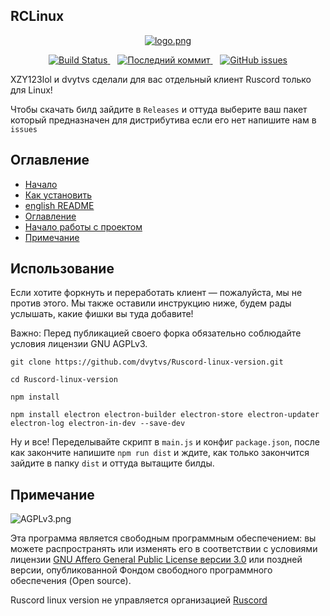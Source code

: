 ## RCLinux
<p align="center">
  <a href="https://github.com/dvytvs/Ruscord-linux-version/blob/main/assets/Images/logo.png">
    <img src="https://github.com/dvytvs/Ruscord-linux-version/blob/main/assets/Images/logo.png" alt="logo.png" />
  </a>
</p>
<p align="center">
  <a href="https://github.com/dvytvs/Ruscord-linux-version/actions/workflows/node.js.yml">
    <img src="https://github.com/dvytvs/Ruscord-linux-version/actions/workflows/node.js.yml/badge.svg" alt="Build Status" />
  </a>
  &nbsp;&nbsp;
  <a href="https://github.com/dvytvs/Ruscord-linux-version/commits/main">
  <img src="https://img.shields.io/github/last-commit/dvytvs/Ruscord-linux-version/main" alt="Последний коммит" />
</a>
  &nbsp;&nbsp;
  <a href="https://github.com/dvytvs/Ruscord-linux-version/issues">
    <img src="https://img.shields.io/github/issues/dvytvs/Ruscord-linux-version.svg" alt="GitHub issues" />
  </a>
</p>

XZY123lol и dvytvs сделали для вас отдельный клиент Ruscord только для Linux!

Чтобы скачать билд зайдите в ```Releases``` и оттуда выберите ваш пакет который предназначен для дистрибутива если его нет напишите нам в ```issues```

## Оглавление

- [Начало](https://github.com/dvytvs/Ruscord-linux-version/edit/main/README.md#rclinux)
- [Как установить](https://github.com/dvytvs/Ruscord-linux-version/blob/main/.github/howdownload.md)
- [english README](https://github.com/dvytvs/Ruscord-linux-version/blob/main/.github/README.en.md)
- [Оглавление](https://github.com/dvytvs/Ruscord-linux-version/edit/main/README.md#%D0%BE%D0%B3%D0%BB%D0%B0%D0%B2%D0%BB%D0%B5%D0%BD%D0%B8%D0%B5)
- [Начало работы с проектом](https://github.com/dvytvs/Ruscord-linux-version/edit/main/README.md#%D0%B8%D1%81%D0%BF%D0%BE%D0%BB%D1%8C%D0%B7%D0%BE%D0%B2%D0%B0%D0%BD%D0%B8%D0%B5)
- [Примечание](https://github.com/dvytvs/Ruscord-linux-version/edit/main/README.md#%D0%BF%D1%80%D0%B8%D0%BC%D0%B5%D1%87%D0%B0%D0%BD%D0%B8%D0%B5)

## Использование
Если хотите форкнуть и переработать клиент — пожалуйста, мы не против этого. Мы также оставили инструкцию ниже, будем рады услышать, какие фишки вы туда добавите!

Важно: Перед публикацией своего форка обязательно соблюдайте условия лицензии GNU AGPLv3.

```
git clone https://github.com/dvytvs/Ruscord-linux-version.git

cd Ruscord-linux-version

npm install

npm install electron electron-builder electron-store electron-updater electron-log electron-in-dev --save-dev
```
Ну и все! Переделывайте скрипт в ```main.js``` и конфиг ```package.json```, после как закончите напишите ```npm run dist``` и ждите, как только закончится зайдите в папку ```dist``` и оттуда вытащите билды.


## Примечание
![AGPLv3.png](https://github.com/dvytvs/Ruscord-linux-version/blob/main/.github/images/AGPLv3.png)

Эта программа является свободным программным обеспечением: вы можете распространять или изменять его в соответствии с условиями лицензии [GNU Affero General Public License версии 3.0](https://github.com/dvytvs/Ruscord-linux-version/blob/main/LICENSE) или поздней версии, опубликованной Фондом свободного программного обеспечения (Open source).

Ruscord linux version не управляется организацией [Ruscord](https://www.russcord.ru)
